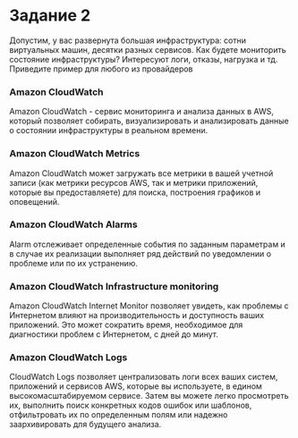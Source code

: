 # Задание 2
Допустим, у вас развернута большая инфраструктура: сотни виртуальных машин, десятки разных сервисов. Как будете мониторить состояние инфраструктуры? Интересуют логи, отказы, нагрузка и тд. Приведите пример для любого из провайдеров
### Amazon CloudWatch
Amazon CloudWatch - сервис мониторинга и анализа данных в AWS, который позволяет собирать, визуализировать и анализировать данные о состоянии инфраструктуры в реальном времени.
### Amazon CloudWatch  Metrics
Amazon CloudWatch может загружать все метрики в вашей учетной записи (как метрики ресурсов AWS, так и метрики приложений, которые вы предоставляете) для поиска, построения графиков и оповещений.
### Amazon CloudWatch  Alarms
Alarm отслеживает определенные события по заданным параметрам и в случае их реализации выполняет ряд действий по уведомлении о проблеме или по их устранению.
### Amazon CloudWatch  Infrastructure monitoring
Amazon CloudWatch Internet Monitor позволяет увидеть, как проблемы с Интернетом влияют на производительность и доступность ваших приложений. Это может сократить время, необходимое для диагностики проблем с Интернетом, с дней до минут.
### Amazon CloudWatch Logs
CloudWatch Logs позволяет централизовать логи всех ваших систем, приложений и сервисов AWS, которые вы используете, в едином высокомасштабируемом сервисе. Затем вы можете легко просмотреть их, выполнить поиск конкретных кодов ошибок или шаблонов, отфильтровать их по определенным полям или надежно заархивировать для будущего анализа.

